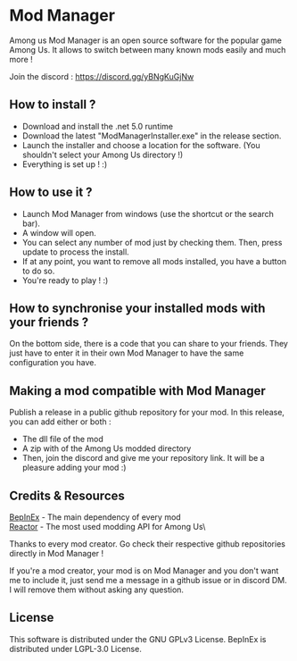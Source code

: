 # Mod Manager

Among us Mod Manager is an open source software for the popular game Among Us. It allows to switch between many known mods easily and much more !

Join the discord : https://discord.gg/yBNgKuGjNw

## How to install ?

- Download and install the .net 5.0 runtime  [](https://dotnet.microsoft.com/download/dotnet/5.0/runtime)
- Download the latest "ModManagerInstaller.exe" in the release section.
- Launch the installer and choose a location for the software. (You shouldn't select your Among Us directory !)
- Everything is set up ! :)

## How to use it ?

- Launch Mod Manager from windows (use the shortcut or the search bar).
- A window will open.
- You can select any number of mod just by checking them. Then, press update to process the install.
- If at any point, you want to remove all mods installed, you have a button to do so.
- You're ready to play ! :)

## How to synchronise your installed mods with your friends ?

On the bottom side, there is a code that you can share to your friends.
They just have to enter it in their own Mod Manager to have the same configuration you have.

## Making a mod compatible with Mod Manager

Publish a release in a public github repository for your mod. In this release, you can add either or both :
- The dll file of the mod
- A zip with of the Among Us modded directory
- Then, join the discord and give me your repository link. It will be a pleasure adding your mod :)

## Credits & Resources

[BepInEx](https://github.com/NuclearPowered/BepInEx) - The main dependency of every mod\
[Reactor](https://github.com/NuclearPowered/Reactor) - The most used modding API for Among Us\

Thanks to every mod creator. Go check their respective github repositories directly in Mod Manager !

If you're a mod creator, your mod is on Mod Manager and you don't want me to include it, just send me a message in a github issue or in discord DM. I will remove them without asking any question.

## License

This software is distributed under the GNU GPLv3 License. BepInEx is distributed under LGPL-3.0 License.
